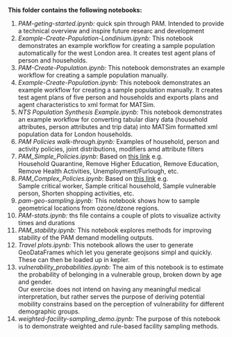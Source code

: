 **This folder contains the following notebooks:**

1.  *PAM-geting-started.ipynb:* quick spin through PAM. Intended to provide a technical overview and inspire future researc and development
2.  *Example-Create-Population-Londinium.ipynb:* This notebook demonstrates an example workflow for creating a sample population automatically for the west London area. It creates test agent plans of person and households.
3.  *PAM-Create-Population.ipynb:* This notebook demonstrates an example workflow for creating a sample population manually.
4.  *Example-Create-Population.ipynb:* This notebook demonstrates an example workflow for creating a sample population manually. It creates test agent plans of five person and households and exports plans and agent characteristics to xml format for MATSim.
5.  *NTS Population Synthesis Example.ipynb:* This notebook demonstrates an example workflow for converting tabular diary data (household attributes, person attributes and trip data) into MATSim formatted xml population data for London households.
6.  *PAM Policies walk-through.ipynb:* Examples of household, person and activity policies, joint distributions, modifiers amd attribute filters
7. *PAM_Simple_Policies.ipynb*: Based on [this link](https://docs.google.com/spreadsheets/d/1FQMa7dLe2cv1NEZnbu5cZo3v07tKXINwvOaLQYoEp-M/edit#gid=0) e.g.<br/> Household Quarantine, Remove Higher Education, Remove Education, Remove Health Activities, Unemployment/Furlough, etc.
8. *PAM_Complex_Policies.ipynb*: Based on [this link](https://docs.google.com/spreadsheets/d/1FQMa7dLe2cv1NEZnbu5cZo3v07tKXINwvOaLQYoEp-M/edit#gid=0) e.g. <br/> Sample critical worker, Sample critical household, Sample vulnerable person, Shorten shopping activities, etc.
7.  *pam-geo-sampling.ipynb:* This notebook shows how to sample geometrical locations from ozone/dzone regions.
9.  *PAM-stats.ipynb:* ths file contains a couple of plots to visualize activity times and durations
12. *PAM_stability.ipynb:* This notebook explores methods for improving stability of the PAM demand modelling outputs.
13. *Travel plots.ipynb:* This notebook allows the user to generate GeoDataFrames which let you generate geojsons simpl and quickly. These can then be loaded up in kepler.
14. *vulnerability_probabilities.ipynb:* The aim of this notebook is to estimate the probability of belonging in a vulnerable group, broken down by age and gender. <br/> Our exercise does not intend on having any meaningful medical interpretation, but rather serves the purpose of deriving potential mobility constrains based on the perception of vulnerability for different demographic groups.
15. *weighted-facility-sampling_demo.ipynb:* The purpose of this notebook is to demonstrate weighted and rule-based facility sampling methods.
